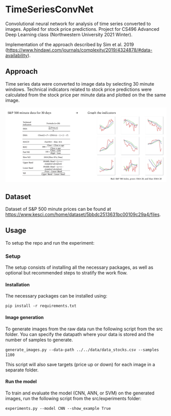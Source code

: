 # TimeSeriesConvNet
Convolutional neural network for analysis of time series converted to images. Applied for stock price predictions. 
Project for CS496 Advanced Deep Learning class (Northwestern University 2021 Winter).

Implementation of the approach described by Sim et al. 2019 (https://www.hindawi.com/journals/complexity/2019/4324878/#data-availability).

## Approach
Time series data were converted to image data by selecting 30 minute windows. Technical indicators related to stock price predictions were calculated from the stock price per minute data and plotted on the the same image.

![alt text](https://raw.githubusercontent.com/karinazad/TimeSeriesConvNet/main/approach.png)

## Dataset

Dataset of S&P 500 minute prices can be found at https://www.kesci.com/home/dataset/5bbdc2513631bc00109c29a4/files. 

## Usage

To setup the repo and run the experiment:

### Setup 

The setup consists of installing all the necessary packages, as well as optional but recommended steps to stratify the 
work flow.

#### Installation

The necessary packages can be installed using:

    pip install -r requirements.txt
    
    
#### Image generation

To generate images from the raw data run the following script from the src folder. You can specify the datapath where your data is stored and the number of samples to generate.

    generate_images.py --data-path ../../data/data_stocks.csv --samples 1100
    
This script will also save targets (price up or down) for each image in a separate folder.   
    
#### Run the model

To train and evaluate the model (CNN, ANN, or SVM) on the generated images, run the following script from the src/experiments folder:

    experiments.py --model CNN --show_example True
    
    
